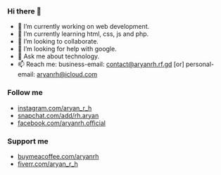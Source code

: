### Hi there 👋

- 🔭 I’m currently working on web development.
- 🌱 I’m currently learning html, css, js and php.
- 👯 I’m looking to collaborate.
- 🤔 I’m looking for help with google.
- 💬 Ask me about technology.
- 📫 Reach me: business-email: <a href="mailto:contact@aryanrh.rf.gd">contact@aryanrh.rf.gd</a> [or] personal-email: <a href="mailto:aryanrh@icloud.com">aryanrh@icloud.com</a>

### Follow me
- <a href="https://instagram.com/aryan_r_h/">instagram.com/aryan_r_h</a>
- <a href="https://www.snapchat.com/add/rh.aryan">snapchat.com/add/rh.aryan</a>
- <a href="https://www.facebook.com/aryan.r.h.official/">facebook.com/aryanrh.official</a>

### Support me
- <a href="https://www.buymeacoffee.com/aryanrh">buymeacoffee.com/aryanrh</a>
- <a href="https://www.fiverr.com/aryan_r_h">fiverr.com/aryan_r_h</a>
